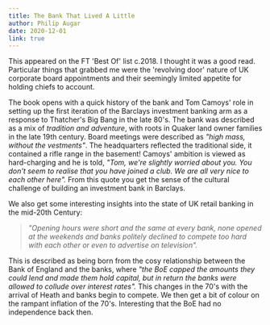```yaml
---
title: The Bank That Lived A Little
author: Philip Augar
date: 2020-12-01
link: true
---
```


This appeared on the FT 'Best Of' list c.2018. I thought it was a good read. Particular things that grabbed me were the 'revolving door' nature of UK corporate board appointments and their seemingly limited appetite for holding chiefs to account.

The book opens with a quick history of the bank and Tom Camoys' role in setting up the first iteration of the Barclays investment banking arm as a response to Thatcher's Big Bang in the late 80's. The bank was described as a mix of _tradition and adventure_, with roots in Quaker land owner families in the late 19th century. Board meetings were described as _"high mass, without the vestments"_. The headquarters reflected the traditional side, it contained a rifle range in the basement! Camoys' ambition is viewed as hard-charging and he is told, _"Tom, we're slightly worried about you. You don't seem to realise that you have joined a club. We are all very nice to each other here"._ From this quote you get the sense of the cultural challenge of building an investment bank in Barclays.

We also get some interesting insights into the state of UK retail banking in the mid-20th Century:

> _"Opening hours were short and the same at every bank, none opened at the weekends and banks politely declined to compete too hard with each other or even to advertise on television"._

This is described as being born from the cosy relationship between the Bank of England and the banks, where _"the BoE capped the amounts they could lend and made them hold capital, but in return the banks were allowed to collude over interest rates"._ This changes in the 70's with the arrival of Heath and banks begin to compete. We then get a bit of colour on the rampant inflation of the 70's. Interesting that the BoE had no independence back then.
